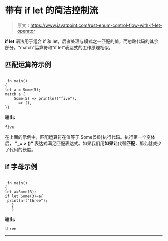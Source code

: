 # 带有 if let 的简洁控制流

> 原文：<https://www.javatpoint.com/rust-enum-control-flow-with-if-let-operator>

**if let** 语法用于组合 if 和 let，后者处理与模式之一匹配的值，而忽略代码的其余部分。“match”运算符和“if let”表达式的工作原理相似。

## 匹配运算符示例

```

 fn main()
{
let a = Some(5);
match a {
    Some(5) => println!("five"),
    _ => (),
}}

```

**输出:**

```
five

```

在上面的示例中，匹配运算符在值等于 Some(5)时执行代码。执行第一个变体后， **"_= > ()"** 表达式满足匹配表达式。如果我们用**如果让**代替**匹配**，那么就减少了代码的长度。

## if 字母示例

```

 fn main()
{
let a=Some(3);
if let Some(3)=a{
 println!("three");
   }
   }

```

**输出:**

```
three

```

* * *